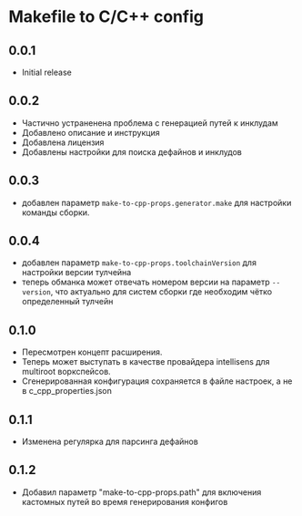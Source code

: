 # Makefile to C/C++ config

## 0.0.1

* Initial release

## 0.0.2

* Частично устраненена проблема с генерацией путей к инклудам
* Добавлено описание и инструкция
* Добавлена лицензия
* Добавлены настройки для поиска дефайнов и инклудов

## 0.0.3

* добавлен параметр `make-to-cpp-props.generator.make` для настройки команды сборки.

## 0.0.4

* добавлен параметр `make-to-cpp-props.toolchainVersion` для настройки версии тулчейна
* теперь обманка может отвечать номером версии на параметр `--version`, что актуально для систем сборки где необходим чётко определенный тулчейн

## 0.1.0

* Пересмотрен концепт расширения.
* Теперь может выступать в качестве провайдера intellisens для multiroot воркспейсов. 
* Сгенерированная конфигурация сохраняется в файле настроек, а не в c_cpp_properties.json

## 0.1.1

* Изменена регулярка для парсинга дефайнов

## 0.1.2

* Добавил параметр  "make-to-cpp-props.path" для включения кастомных путей во время генерирования конфигов